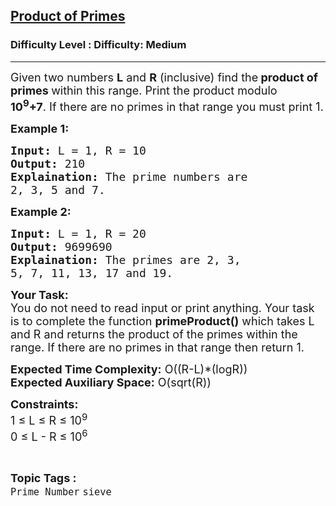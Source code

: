 <h2><a href="https://www.geeksforgeeks.org/problems/product-of-primes5328/1?page=5&difficulty=Medium&status=unsolved&sortBy=submissions">Product of Primes</a></h2><h3>Difficulty Level : Difficulty: Medium</h3><hr><div class="problems_problem_content__Xm_eO"><p><span style="font-size:18px">Given two numbers <strong>L</strong> and <strong>R</strong> (inclusive) find the<strong> product of primes </strong>within this range. Print the product modulo <strong>10<sup>9</sup>+7</strong>.&nbsp;If there are no primes in that range you must print 1.</span></p>

<p><strong><span style="font-size:18px">Example 1:</span></strong></p>

<pre><span style="font-size:18px"><strong>Input:</strong> L = 1, R = 10
<strong>Output:</strong> 210
<strong>Explaination:</strong> The prime numbers are 
2, 3, 5 and 7.</span></pre>

<p><strong><span style="font-size:18px">Example 2:</span></strong></p>

<pre><span style="font-size:18px"><strong>Input:</strong> L = 1, R = 20
<strong>Output:</strong> 9699690
<strong>Explaination:</strong> The primes are 2, 3, 
5, 7, 11, 13, 17 and 19.</span></pre>

<p><span style="font-size:18px"><strong>Your Task:</strong><br>
You do not need to read input or print anything. Your task is to complete the function <strong>primeProduct()</strong> which takes L and R and returns the product of the primes within the range. If there are no primes&nbsp;in that range then return 1.</span></p>

<p><span style="font-size:18px"><strong>Expected Time Complexity:</strong> O((R-L)*(logR))<br>
<strong>Expected Auxiliary Space:</strong> O(sqrt(R))</span></p>

<p><span style="font-size:18px"><strong>Constraints:</strong><br>
1 ≤ L ≤ R ≤ 10<sup>9</sup><br>
0 ≤ L - R ≤ 10<sup>6</sup>&nbsp;&nbsp;</span></p>
</div><br><p><span style=font-size:18px><strong>Topic Tags : </strong><br><code>Prime Number</code>&nbsp;<code>sieve</code>&nbsp;